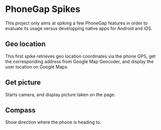 PhoneGap Spikes
===============

This project only aims at spiking a few PhoneGap features in order to evaluate its usage versus developping native apps for Android and iOS.

Geo location
------------

This first spike retrieves geo location coordinates via the phone GPS, get the corresponding address from Google Map Geocoder, and display the user location on Google Maps.

Get picture
-----------

Starts camera, and display picture taken on the page.

Compass
-------

Show direction where the phone is heading to.